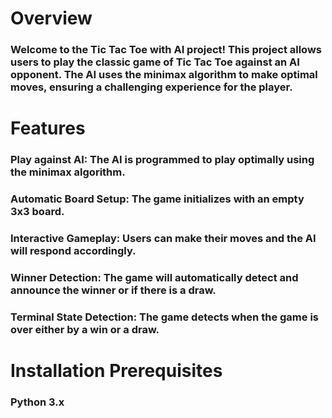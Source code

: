 # Overview
### Welcome to the Tic Tac Toe with AI project! This project allows users to play the classic game of Tic Tac Toe against an AI opponent. The AI uses the minimax algorithm to make optimal moves, ensuring a challenging experience for the player.

# Features
### Play against AI: The AI is programmed to play optimally using the minimax algorithm.
### Automatic Board Setup: The game initializes with an empty 3x3 board.
### Interactive Gameplay: Users can make their moves and the AI will respond accordingly.
### Winner Detection: The game will automatically detect and announce the winner or if there is a draw.
### Terminal State Detection: The game detects when the game is over either by a win or a draw.
  
# Installation Prerequisites
### Python 3.x
